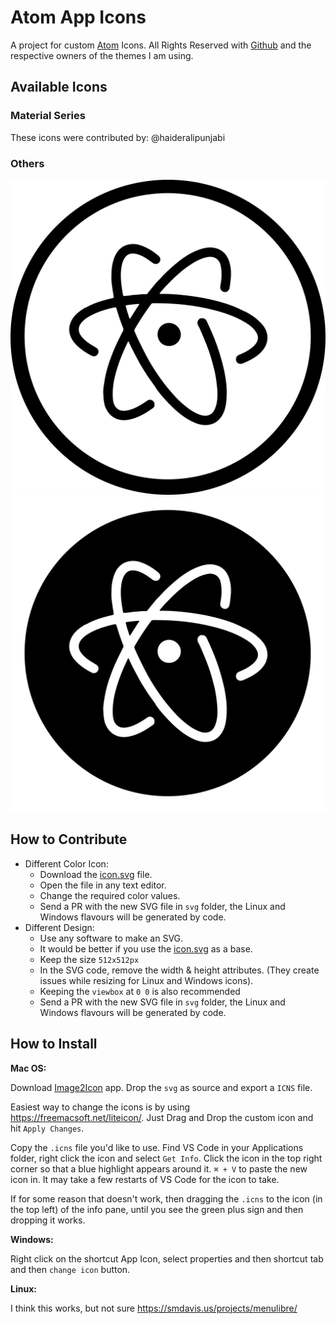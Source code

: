# Atom App Icons
 A project for custom [Atom](https://atom.io) Icons. All Rights Reserved with [Github](https://github.com) and the respective owners of the themes I am using.    
 
 ## Available Icons
 ### Material Series
 These icons were contributed by: @haideralipunjabi
 ### Others
 ![blackonwhite.svg](svg/blackonwhite.svg) ![whiteonblack.svg](svg/whiteonblack.svg) 
 
 ## How to Contribute
 * Different Color Icon:
     * Download the [icon.svg](icon.svg) file.
     * Open the file in any text editor.
     * Change the required color values.
     * Send a PR with the new SVG file in `svg` folder, the Linux and Windows flavours will be generated by code.
 * Different Design:
     * Use any software to make an SVG.
     * It would be better if you use the [icon.svg](icon.svg) as a base.
     * Keep the size `512x512px`
     * In the SVG code, remove the width & height attributes. (They create issues while resizing for Linux and Windows icons).
     * Keeping the `viewbox` at `0 0` is also recommended
     * Send a PR with the new SVG file in `svg` folder, the Linux and Windows flavours will be generated by code.
 
 ## How to Install
 
 **Mac OS:**
 
 Download [Image2Icon](http://www.img2icnsapp.com/) app. Drop the  `svg` as source and export a `ICNS` file.
 
 Easiest way to change the icons is by using https://freemacsoft.net/liteicon/. Just Drag and Drop the custom icon and hit `Apply Changes`.
 
 Copy the `.icns` file you'd like to use. Find VS Code in your Applications folder, right click the icon and select `Get Info`. Click the icon in the top right corner so that a blue highlight appears around it. `⌘ + V` to paste the new icon in. It may take a few restarts of VS Code for the icon to take.
 
 If for some reason that doesn't work, then dragging the `.icns` to the icon (in the top left) of the info pane, until you see the green plus sign and then dropping it works.
 
 **Windows:**
 
 Right click on the shortcut App Icon, select properties and then shortcut tab and then `change icon` button.
 
 **Linux:**
 
 I think this works, but not sure https://smdavis.us/projects/menulibre/

